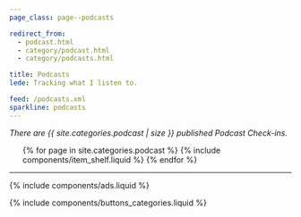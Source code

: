 ```yaml
---
page_class: page--podcasts

redirect_from:
  - podcast.html
  - category/podcast.html
  - category/podcasts.html

title: Podcasts
lede: Tracking what I listen to.

feed: /podcasts.xml
sparkline: podcasts
---
```


*There are {{ site.categories.podcast | size }} published Podcast Check-ins.*

<div class="h-feed" id="podcasts">
    <ol class="shelf" role="list">
        {% for page in site.categories.podcast %}
            {% include components/item_shelf.liquid %}
        {% endfor %}
    </ol>
</div>

--------

{% include components/ads.liquid %}

{% include components/buttons_categories.liquid %}
